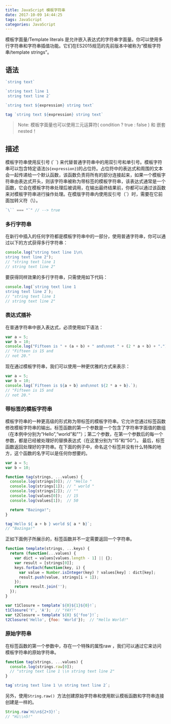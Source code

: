 ```yaml
---
title: JavaScript 模板字符串
date: 2017-10-09 14:44:25
tags: JavaScript
categories: JavaScript
---
```


模板字面量/Template literals 是允许嵌入表达式的字符串字面量。你可以使用多行字符串和字符串插值功能。它们在ES2015规范的先前版本中被称为“模板字符串/template strings”。

## 语法


```JavaScript
`string text`

`string text line 1
 string text line 2`

`string text ${expression} string text`

tag `string text ${expression} string text`
```

> Note: 模板字面量也可以使用三元运算符( condition ?  true : false ) 和  嵌套 nested！

## 描述

模板字符串使用反引号 (\` \`) 来代替普通字符串中的用双引号和单引号。模板字符串可以包含特定语法(`${expression}`)的占位符。占位符中的表达式和周围的文本会一起传递给一个默认函数，该函数负责将所有的部分连接起来，如果一个模板字符串由表达式开头，则该字符串被称为带标签的模板字符串，该表达式通常是一个函数，它会在模板字符串处理后被调用，在输出最终结果前，你都可以通过该函数来对模板字符串进行操作处理。在模版字符串内使用反引号（\`）时，需要在它前面加转义符（\）。


```JavaScript
`\`` === "`" // --> true
```

### 多行字符串

在新行中插入的任何字符都是模板字符串中的一部分，使用普通字符串，你可以通过以下的方式获得多行字符串：


```JavaScript
console.log("string text line 1\n\
string text line 2");
// "string text line 1
// string text line 2"
```

要获得同样效果的多行字符串，只需使用如下代码：

```JavaScript
console.log(`string text line 1
string text line 2`);
// "string text line 1
// string text line 2"
```

### 表达式插补
在普通字符串中嵌入表达式，必须使用如下语法：


```JavaScript
var a = 5;
var b = 10;
console.log("Fifteen is " + (a + b) + " and\nnot " + (2 * a + b) + ".");
// "Fifteen is 15 and
// not 20."
```
现在通过模板字符串，我们可以使用一种更优雅的方式来表示：

```JavaScript
var a = 5;
var b = 10;
console.log(`Fifteen is ${a + b} and\nnot ${2 * a + b}.`);
// "Fifteen is 15 and
// not 20."
```

### 带标签的模板字符串
模板字符串的一种更高级的形式称为带标签的模板字符串。它允许您通过标签函数修改模板字符串的输出。标签函数的第一个参数是一个包含了字符串字面值的数组（在本例中分别为“Hello”,“world”和""）；第二个参数，在第一个参数后的每一个参数，都是已经被处理好的替换表达式（在这里分别为“15”和“50”）。 最后，标签函数返回处理好的字符串。在下面的例子中，命名这个标签并没有什么特殊的地方，这个函数的名字可以是任何你想要的。


```JavaScript
var a = 5;
var b = 10;

function tag(strings, ...values) {
  console.log(strings[0]); // "Hello "
  console.log(strings[1]); // " world "
  console.log(strings[2]); // ""
  console.log(values[0]);  // 15
  console.log(values[1]);  // 50

  return "Bazinga!";
}

tag`Hello ${ a + b } world ${ a * b}`;
// "Bazinga!"
```

正如下面例子所展示的，标签函数并不一定需要返回一个字符串。


```JavaScript
function template(strings, ...keys) {
  return (function(...values) {
    var dict = values[values.length - 1] || {};
    var result = [strings[0]];
    keys.forEach(function(key, i) {
      var value = Number.isInteger(key) ? values[key] : dict[key];
      result.push(value, strings[i + 1]);
    });
    return result.join('');
  });
}

var t1Closure = template`${0}${1}${0}!`;
t1Closure('Y', 'A');  // "YAY!" 
var t2Closure = template`${0} ${'foo'}!`;
t2Closure('Hello', {foo: 'World'});  // "Hello World!"
```
### 原始字符串

在标签函数的第一个参数中，存在一个特殊的属性raw ，我们可以通过它来访问模板字符串的原始字符串。


```JavaScript
function tag(strings, ...values) {
  console.log(strings.raw[0]); 
  // "string text line 1 \\n string text line 2"
}

tag`string text line 1 \n string text line 2`;
```

另外，使用`String.raw() `方法创建原始字符串和使用默认模板函数和字符串连接创建是一样的。


```JavaScript
String.raw`Hi\n${2+3}!`;
// "Hi\\n5!"
```



